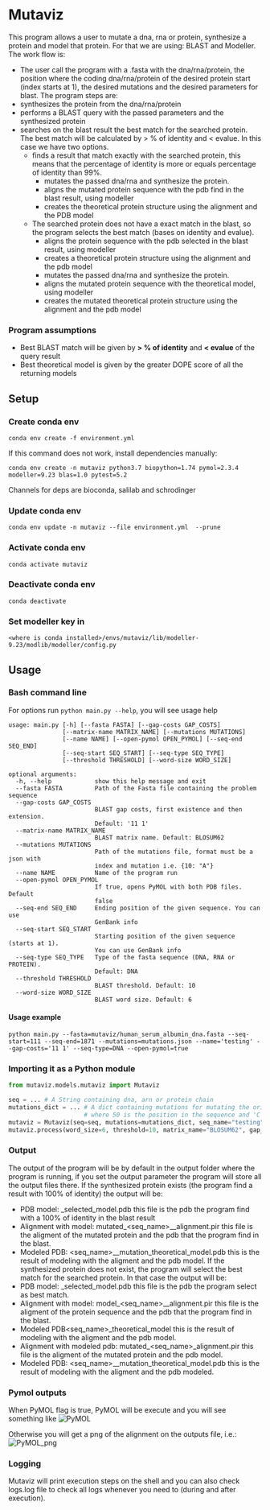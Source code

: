 # Mutaviz

This program allows a user to mutate a dna, rna or protein, synthesize a protein and model that protein.
For that we are using: BLAST and Modeller.
The work flow is:
  - The user call the program with a .fasta with the dna/rna/protein, the position where the coding dna/rna/protein of the desired protein start (index starts at 1), the desired mutations and the desired parameters for blast.
The program steps are:
  - synthesizes the protein from the dna/rna/protein
  - performs a BLAST query with the passed parameters and the synthesized protein
  - searches on the blast result the best match for the searched protein. The best match will be calculated by > % of identity and < evalue. In this case we have two options.
    - finds a result that match exactly with the searched protein, this means that the percentage of identity is more or equals percentage of identity than 99%.
      - mutates the passed dna/rna and synthesize the protein.
      - aligns the mutated protein sequence with the pdb find in the blast result, using modeller
      - creates the theoretical protein structure using the alignment and the PDB model 
    - The searched protein does not have a exact match in the blast, so the program selects the best match (bases on identity and evalue).
      - aligns the protein sequence with the pdb selected in the blast result, using modeller
      - creates a theoretical protein structure using the alignment and the pdb model
      - mutates the passed dna/rna and synthesize the protein.
      - aligns the mutated protein sequence with the theoretical model, using modeller
      - creates the mutated theoretical protein structure using the alignment and the pdb model

### Program assumptions
- Best BLAST match will be given by **> % of identity** and **< evalue** of the query result
- Best theoretical model is given by the greater DOPE score of all the returning models

## Setup

### Create conda env
`conda env create -f environment.yml`

If this command does not work, install dependencies manually:

`conda env create -n mutaviz python3.7 biopython=1.74 pymol=2.3.4 modeller=9.23 blas=1.0 pytest=5.2`

Channels for deps are bioconda, salilab and schrodinger

### Update conda env
`conda env update -n mutaviz --file environment.yml  --prune`

### Activate conda env
`conda activate mutaviz`

### Deactivate conda env
`conda deactivate`

### Set modeller key in
`<where is conda installed>/envs/mutaviz/lib/modeller-9.23/modlib/modeller/config.py`

## Usage

### Bash command line
For options run `python main.py --help`, you will see usage help

```
usage: main.py [-h] [--fasta FASTA] [--gap-costs GAP_COSTS]
               [--matrix-name MATRIX_NAME] [--mutations MUTATIONS]
               [--name NAME] [--open-pymol OPEN_PYMOL] [--seq-end SEQ_END]
               [--seq-start SEQ_START] [--seq-type SEQ_TYPE]
               [--threshold THRESHOLD] [--word-size WORD_SIZE]

optional arguments:
  -h, --help            show this help message and exit
  --fasta FASTA         Path of the Fasta file containing the problem sequence
  --gap-costs GAP_COSTS
                        BLAST gap costs, first existence and then extension.
                        Default: '11 1'
  --matrix-name MATRIX_NAME
                        BLAST matrix name. Default: BLOSUM62
  --mutations MUTATIONS
                        Path of the mutations file, format must be a json with
                        index and mutation i.e. {10: "A"}
  --name NAME           Name of the program run
  --open-pymol OPEN_PYMOL
                        If true, opens PyMOL with both PDB files. Default
                        false
  --seq-end SEQ_END     Ending position of the given sequence. You can use
                        GenBank info
  --seq-start SEQ_START
                        Starting position of the given sequence (starts at 1).
                        You can use GenBank info
  --seq-type SEQ_TYPE   Type of the fasta sequence (DNA, RNA or PROTEIN).
                        Default: DNA
  --threshold THRESHOLD
                        BLAST threshold. Default: 10
  --word-size WORD_SIZE
                        BLAST word size. Default: 6
```

#### Usage example
`python main.py --fasta=mutaviz/human_serum_albumin_dna.fasta --seq-start=111 --seq-end=1871 --mutations=mutations.json --name='testing' --gap-costs='11 1' --seq-type=DNA --open-pymol=true`

### Importing it as a Python module
```python
from mutaviz.models.mutaviz import Mutaviz

seq = ... # A String containing dna, arn or protein chain
mutations_dict = ... # A dict containing mutations for mutating the original sequence. i.e. {50: 'C'},
                     # where 50 is the position in the sequence and 'C' is the aminoacid you want to use.
mutaviz = Mutaviz(seq=seq, mutations=mutations_dict, seq_name="testing", seq_type="DNA")
mutaviz.process(word_size=6, threshold=10, matrix_name="BLOSUM62", gap_costs="11 1", open_pymol=False)
```

### Output
The output of the program will be by default in the output folder where the program is running, if you set the output parameter the program will store all the output files there.
If the synthesized protein exists (the program find a result with 100% of identity) the output will be:
  - PDB model: <pdb key>_selected_model.pdb this file is the pdb the program find with a 100% of identity in the blast result
  - Alignment with model: mutated_<seq_name>_<pdb key>_alignment.pir this file is the aligment of the mutated protein and the pdb that the program find in the blast.
  - Modeled PDB: <seq_name>__mutation_theoretical_model.pdb this is the result of modeling with the aligment and the pdb model.
If the synthesized protein does not exist, the program will select the best match for the searched protein. In that case the output will be:
  - PDB model: <pdb key>_selected_model.pdb this file is the pdb the program select as best match.
  - Alignment with model: model_<seq_name>_<pdb key>_alignment.pir this file is the aligment of the protein sequence and the pdb that the program find in the blast.
  - Modeled PDB<seq_name>_theoretical_model this is the result of modeling with the aligment and the pdb model.
  - Alignment with modeled pdb: mutated_<seq_name>_alignment.pir this file is the aligment of the mutated protein and the pdb model.
  - Modeled PDB: <seq_name>__mutation_theoretical_model.pdb this is the result of modeling with the aligment and the pdb modeled.

### Pymol outputs
When PyMOL flag is true, PyMOL will be execute and you will see something like
![PyMOL](pymol_mode_screenshot.png)

Otherwise you will get a png of the alignment on the outputs file, i.e.:
![PyMOL_png](pymol_png.png)

### Logging
Mutaviz will print execution steps on the shell and you can also check logs.log file to check all logs whenever you need to (during and after execution).